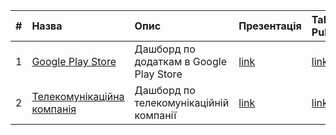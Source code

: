 |#|Назва|Опис|Презентація|Tableau Public|
|:--|:--|:--|:--|:--|
|1|[Google Play Store](https://github.com/dkolesov95/tableau/tree/main/google_playstore)|Дашборд по додаткам в Google Play Store|[link](https://github.com/dkolesov95/tableau/blob/main/google_playstore/%D0%94%D0%B0%D1%88%D0%B1%D0%BE%D1%80%D0%B4%20%D0%BF%D0%BE%20Google%20Play%20Store.pdf)|[link](https://public.tableau.com/app/profile/dmitriy1152/viz/Google_Playstore/Dashboard1?publish=yes)|
|2|[Телекомунікаційна компанія](https://github.com/dkolesov95/tableau/tree/main/customer_subscriber_base)|Дашборд по телекомунікаційній компанії|[link](https://github.com/dkolesov95/tableau/blob/main/customer_subscriber_base/%D0%94%D0%B0%D1%88%D0%B1%D0%BE%D1%80%D0%B4%20%D0%BF%D0%BE%20%D1%82%D0%B5%D0%BB%D0%B5%D0%BA%D0%BE%D0%BC%D1%83%D0%BD%D1%96%D0%BA%D0%B0%D1%86%D1%96%D0%B9%D0%BD%D1%96%D0%B9%20%D0%BA%D0%BE%D0%BC%D0%BF%D0%B0%D0%BD%D1%96%D1%97.pdf)|[link](https://public.tableau.com/app/profile/dmitriy1152/viz/customer_subscriber_base/Dashboard1?publish=yes)|